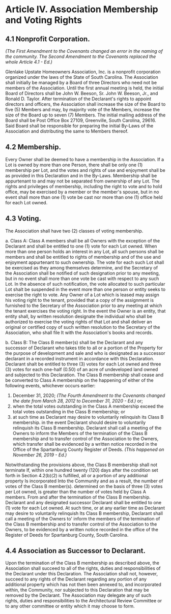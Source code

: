 # Article IV. Association Membership and Voting Rights

## 4.1 Nonprofit Corporation.

*(The First Amendment to the Covenants changed an error in the naming of the community. The Second Amendment to the Covenants replaced the whole Article 4.1 - Ed.)*

Glenlake Upstate Homeowners Association, Inc. is a nonprofit corporation organized under the laws of the State of South Carolina. The Association shall initially be managed by a Board of three Directors who need not be members of the Association. Until the first annual meeting is held, the initial Board of Directors shall be John W. Beeson, Sr. John W. Beeson, Jr., and Ronald D. Taylor. After termination of the Declarant's rights to appoint directors and officers, the Association shall increase the size of the Board to five (5) Members and may, by majority vote of the Members, increase the size of the Board up to seven (7) Members. The initial mailing address of the Board shall be Post Office Box 27109, Greenville, South Carolina, 29616. Said Board shall be responsible for preparing the initial By-Laws of the Association and distributing the same to Members thereof.

## 4.2 Membership.

Every Owner shall be deemed to have a membership in the Association. If a Lot is owned by more than one Person, there shall be only one (1) membership per Lot, and the votes and rights of use and enjoyment shall be as provided in this Declaration and in the By-Laws. Membership shall be appurtenant to and may not be separated from ownership of any Lot. The rights and privileges of membership, including the right to vote and to hold office, may be exercised by a member or the member's spouse, but in no event shall more than one (1) vote be cast nor more than one (1) office held for each Lot owned.

## 4.3 Voting.

The Association shall have two (2) classes of voting membership.

a.  Class A: Class A members shall be all Owners with the exception of the Declarant and shall be entitled to one (1) vote for each Lot owned. When more than one person holds an interest in any Lot, all such persons shall be members and shall be entitled to rights of membership and of the use and enjoyment appurtenant to such ownership. The vote for each such Lot shall be exercised as they among themselves determine, and the Secretary of the Association shall be notified of such designation prior to any meeting, but in no event shall more than one vote be cast with respect to any such Lot. In the absence of such notification, the vote allocated to such particular Lot shalt be suspended in the event more than one person or entity seeks to exercise the right to vote. Any Owner of a Lot which is leased may assign his voting right to the tenant, provided that a copy of the assignment is furnished to the Secretary of the Association prior to any meeting at which the tenant exercises the voting right. In the event the Owner is an entity, that entity shall, by written resolution designate the individual who shall be authorized to exercise the voting rights of that Lot and shall deliver an original or certified copy of such written resolution to the Secretary of the Association, who shall file It with the Association's books and records.

b.  Class B: The Class B member(s) shall be the Declarant and any successor of Declarant who takes title to all or a portion of the Property for the purpose of development and sale and who is designated as a successor declarant in a recorded instrument in accordance with this Declaration. Declarant shalt be entitled to three (3) votes for each Lot owned and three (3) votes for each one-half (0.50) of an acre of undeveloped land owned and subjected to this Declaration. The Class B membership shall cease and be converted to Class A membership on the happening of either of the following events, whichever occurs earlier:

1. December 31, 2020; *(The Fourth Amendment to the Covenants changed the date from March 28, 2012 to December 31, 2020 - Ed.)* or;
1. when the total votes outstanding in the Class A membership exceed the total votes outstanding in the Class B membership; or
1. at such time as Declarant may desire to voluntarily relinquish its Class B membership. in the event Declarant should desire to voluntarily relinquish its Class B membership. Declarant shall call a meeting of the Owners to inform the Members of the termination of the Class B membership and to transfer control of the Association to the Owners, which transfer shall be evidenced by a written notice recorded in the Office of the Spartanburg County Register of Deeds. *(This happened on November 26, 2019 - Ed.)*

Notwithstanding the provisions above, the Class B membership shall not terminate If, within one hundred twenty (120) days after the condition set forth in Section 4.2(b)(2) is fulfilled, all or a portion of any additional property Is incorporated Into the Community and as a result, the number of votes of the Class B member(s). determined on the basis of three (3) votes per Lot owned, is greater than the number of votes held by Class A members. From and after the termination of the Class B membership. Declarant and any designated successor Declarant shall be entitled to one (1) vote for each Lot owned. At such time, or at any earlier time as Declarant may desire to voluntarily relinquish Its Class B membership, Declarant shall call a meeting of the Owners to' inform the members of the termination of the Class B membership and to transfer control of the Association to the Owners, to be evidenced by a written notice recorded in the office of the Register of Deeds for Spartanburg County, South Carolina.

## 4.4 Association as Successor to Declarant.

Upon the termination of the Class B membership as described above, the Association shall succeed to all of the rights, duties and responsibilities of the Declarant under this Declaration. The Association shall not, however, succeed to any rights of the Declarant regarding any portion of any additional property which has not then been annexed to, and incorporated within, the Community, nor subjected to this Declaration that may be removed by the Declarant. The Association may delegate any of such rights, duties and responsibilities to the Architectural Review Committee or to any other committee or entity which it may choose to form.
